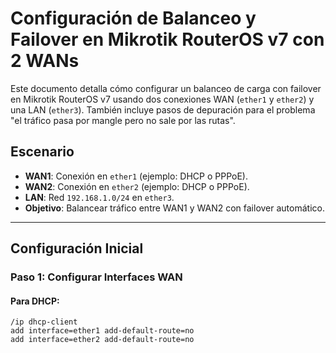 # Configuración de Balanceo y Failover en Mikrotik RouterOS v7 con 2 WANs

Este documento detalla cómo configurar un balanceo de carga con failover en Mikrotik RouterOS v7 usando dos conexiones WAN (`ether1` y `ether2`) y una LAN (`ether3`). También incluye pasos de depuración para el problema "el tráfico pasa por mangle pero no sale por las rutas".

## Escenario
- **WAN1**: Conexión en `ether1` (ejemplo: DHCP o PPPoE).
- **WAN2**: Conexión en `ether2` (ejemplo: DHCP o PPPoE).
- **LAN**: Red `192.168.1.0/24` en `ether3`.
- **Objetivo**: Balancear tráfico entre WAN1 y WAN2 con failover automático.

---

## Configuración Inicial

### Paso 1: Configurar Interfaces WAN

#### Para DHCP:
```
/ip dhcp-client
add interface=ether1 add-default-route=no
add interface=ether2 add-default-route=no
```
